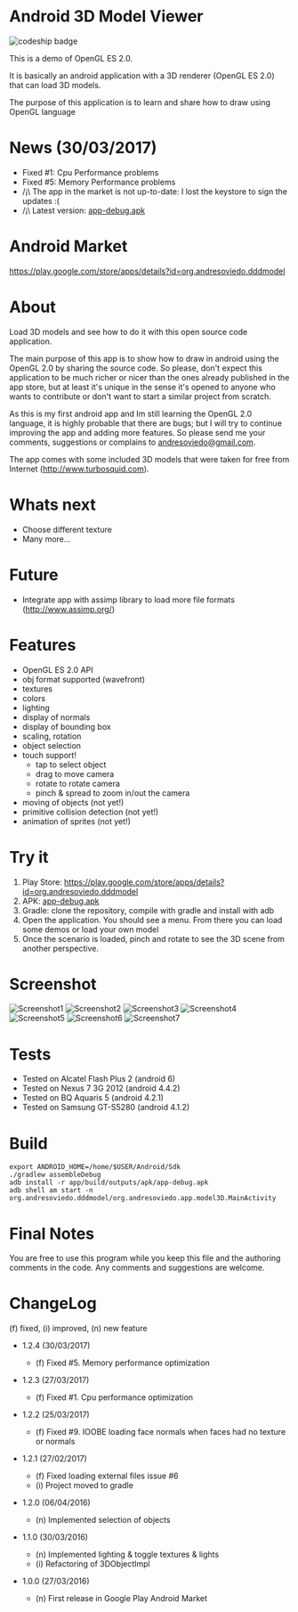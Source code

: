 Android 3D Model Viewer
=======================

![codeship badge](https://codeship.com/projects/52cf9560-deb2-0134-4203-2aaddef843aa/status?branch=master)


This is a demo of OpenGL ES 2.0.

It is basically an android application with a 3D renderer (OpenGL ES 2.0) that can load 3D models.

The purpose of this application is to learn and share how to draw using OpenGL language


News (30/03/2017)
=================

* Fixed #1: Cpu Performance problems
* Fixed #5: Memory Performance problems
* /¡\ The app in the market is not up-to-date: I lost the keystore to sign the updates :(
* /¡\ Latest version: [app-debug.apk](app/build/outputs/apk/app-debug.apk)


Android Market
==============

https://play.google.com/store/apps/details?id=org.andresoviedo.dddmodel


About
=====

Load 3D models and see how to do it with this open source code application.

The main purpose of this app is to show how to draw in android using the OpenGL 2.0 by sharing the source code.
So please, don't expect this application to be much richer or nicer than the ones already published in the app store,
but at least it's unique in the sense it's opened to anyone who wants to contribute or don't want to start a similar
project from scratch.

As this is my first android app and Im still learning the OpenGL 2.0 language, it is highly probable that there are bugs;
but I will try to continue improving the app and adding more features. So please send me your comments, suggestions or
complains to andresoviedo@gmail.com.

The app comes with some included 3D models that were taken for free from Internet (http://www.turbosquid.com).


Whats next
==========

* Choose different texture
* Many more...


Future
======

* Integrate app with assimp library to load more file formats (http://www.assimp.org/)


Features
========

  - OpenGL ES 2.0 API
  - obj format supported (wavefront)
  - textures
  - colors
  - lighting
  - display of normals
  - display of bounding box
  - scaling, rotation
  - object selection
  - touch support!
    - tap to select object
    - drag to move camera
    - rotate to rotate camera
    - pinch & spread to zoom in/out the camera
  - moving of objects (not yet!)
  - primitive collision detection (not yet!)
  - animation of sprites (not yet!)


Try it
======

  1. Play Store:  https://play.google.com/store/apps/details?id=org.andresoviedo.dddmodel
  1. APK: [app-debug.apk](app/build/outputs/apk/app-debug.apk)
  1. Gradle: clone the repository, compile with gradle and install with adb
  2. Open the application. You should see a menu. From there you can load some demos or load your own model
  3. Once the scenario is loaded, pinch and rotate to see the 3D scene from another perspective.


Screenshot
==========

![Screenshot1](screenshots/screenshot1.png)
![Screenshot2](screenshots/screenshot2.png)
![Screenshot3](screenshots/screenshot3.png)
![Screenshot4](screenshots/screenshot4.png)
![Screenshot5](screenshots/screenshot5.png)
![Screenshot6](screenshots/screenshot6.png)
![Screenshot7](screenshots/screenshot7.png)


Tests
=====

  - Tested on Alcatel Flash Plus 2 (android 6)
  - Tested on Nexus 7 3G 2012 (android 4.4.2)
  - Tested on BQ Aquaris 5 (android 4.2.1)
  - Tested on Samsung GT-S5280 (android 4.1.2)


Build
=====

    export ANDROID_HOME=/home/$USER/Android/Sdk
    ./gradlew assembleDebug
    adb install -r app/build/outputs/apk/app-debug.apk
    adb shell am start -n org.andresoviedo.dddmodel/org.andresoviedo.app.model3D.MainActivity


Final Notes
===========

You are free to use this program while you keep this file and the authoring comments in the code.
Any comments and suggestions are welcome.


ChangeLog
=========

(f) fixed, (i) improved, (n) new feature


- 1.2.4 (30/03/2017)
  - (f) Fixed #5. Memory performance optimization

- 1.2.3 (27/03/2017)
  - (f) Fixed #1. Cpu performance optimization

- 1.2.2 (25/03/2017)
  - (f) Fixed #9. IOOBE loading face normals when faces had no texture or normals
 
- 1.2.1 (27/02/2017)
  - (f) Fixed loading external files issue #6
  - (i) Project moved to gradle

- 1.2.0 (06/04/2016)
  - (n) Implemented selection of objects

- 1.1.0 (30/03/2016)
  - (n) Implemented lighting & toggle textures & lights
  - (i) Refactoring of 3DObjectImpl

- 1.0.0 (27/03/2016)
  - (n) First release in Google Play Android Market
